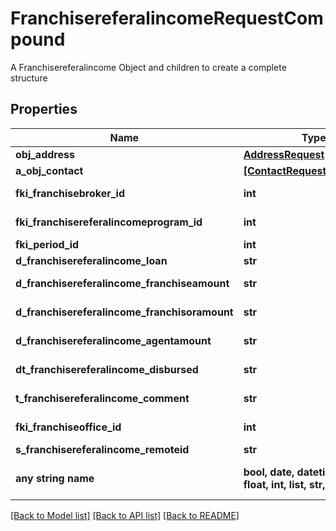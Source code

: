 # FranchisereferalincomeRequestCompound

A Franchisereferalincome Object and children to create a complete structure

## Properties
Name | Type | Description | Notes
------------ | ------------- | ------------- | -------------
**obj_address** | [**AddressRequest**](AddressRequest.md) |  | 
**a_obj_contact** | [**[ContactRequestCompound]**](ContactRequestCompound.md) |  | 
**fki_franchisebroker_id** | **int** | The unique ID of the Franchisebroker | 
**fki_franchisereferalincomeprogram_id** | **int** | The unique ID of the Franchisereferalincomeprogram | 
**fki_period_id** | **int** | The unique ID of the Period | 
**d_franchisereferalincome_loan** | **str** | The loan amount | 
**d_franchisereferalincome_franchiseamount** | **str** | The amount that will be given to the franchise | 
**d_franchisereferalincome_franchisoramount** | **str** | The amount that will be kept by the franchisor | 
**d_franchisereferalincome_agentamount** | **str** | The amount that will be given to the agent | 
**dt_franchisereferalincome_disbursed** | **str** | The date the amounts were disbursed | 
**t_franchisereferalincome_comment** | **str** | A comment about the transaction | 
**fki_franchiseoffice_id** | **int** | The unique ID of the Franchisereoffice | 
**s_franchisereferalincome_remoteid** | **str** |  | 
**any string name** | **bool, date, datetime, dict, float, int, list, str, none_type** | any string name can be used but the value must be the correct type | [optional]

[[Back to Model list]](../README.md#documentation-for-models) [[Back to API list]](../README.md#documentation-for-api-endpoints) [[Back to README]](../README.md)


